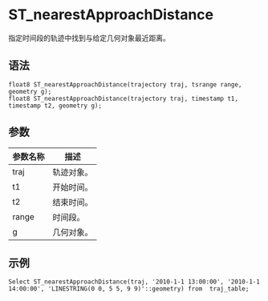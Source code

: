 # S​T\_nearestApproachDistance

指定时间段的轨迹中找到与给定几何对象最近距离。

## 语法

```
float8 S​T_nearestApproachDistance(trajectory traj, tsrange range, geometry g);
float8 S​T_nearestApproachDistance(trajectory traj, timestamp t1, timestamp t2, geometry g);
```

## 参数

|参数名称|描述|
|----|--|
|traj|轨迹对象。|
|t1|开始时间。|
|t2|结束时间。|
|range|时间段。|
|g|几何对象。|

## 示例

```
Select ST_nearestApproachDistance(traj, '2010-1-1 13:00:00', '2010-1-1 14:00:00', 'LINESTRING(0 0, 5 5, 9 9)'::geometry) from  traj_table;
```

